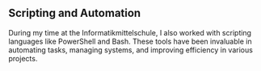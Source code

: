 ## Scripting and Automation
During my time at the Informatikmittelschule, I also worked with scripting languages like PowerShell and Bash. These tools have been invaluable in automating tasks, managing systems, and improving efficiency in various projects.